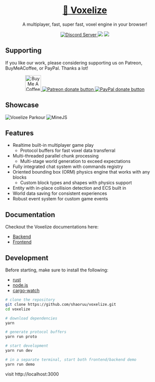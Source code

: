 <a href="https://realms.voxelize.io"><h1 align="center" >:mushroom: Voxelize</h1></a>

<p align="center">A multiplayer, fast, super fast, voxel engine in your browser!</p>

<p align="center">
  <a href="https://discord.gg/6AfEkpjsTS">
  <img alt="Discord Server" src="https://img.shields.io/discord/1003378871753777263?label=Discord&logo=Discord&style=for-the-badge">
  </a>
  <img src="https://img.shields.io/npm/v/@voxelize/client?logo=npm&style=for-the-badge">
  <img src="https://img.shields.io/crates/v/voxelize?style=for-the-badge"/>
</p>

## Supporting

If you like our work, please considering supporting us on Patreon, BuyMeACoffee, or PayPal. Thanks a lot!

<p align="center">
  <a href="https://www.buymeacoffee.com/shaoruu"><img src="https://i.imgur.com/xPDiGKQ.png" alt="Buy Me A Coffee" style="height: 50px"/> </a>
  <a href="https://www.patreon.com/voxelize"><img src="https://c5.patreon.com/external/logo/become_a_patron_button.png" alt="Patreon donate button" /> </a>
  <a href="https://paypal.me/iantheboss"><img src="https://werwolv.net/assets/paypal_banner.png" alt="PayPal donate button" /> </a>
</p>

## Showcase

![Voxelize Parkour](https://i.imgur.com/Mx9o5pV.jpg)
![MineJS](https://i.imgur.com/JdBQ5Lo.png)

## Features

- Realtime built-in multiplayer game play
  - Protocol buffers for fast voxel data transferral
- Multi-threaded parallel chunk processing
  - Multi-stage world generation to exceed expectations
- Fully integrated chat system with commands registry
- Oriented bounding box (ORM) physics engine that works with any blocks
  - Custom block types and shapes with physics support
- Entity with in-place collision detection and ECS built in
- World data saving for consistent experiences
- Robust event system for custom game events

## Documentation

Checkout the Voxelize documentations here:

- [Backend](https://docs.rs/voxelize/0.8.11/voxelize/index.html)
- [Frontend](https://docs.voxelize.io/docs/intro/what-is-voxelize)

## Development

Before starting, make sure to install the following:

- [rust](https://www.rust-lang.org/tools/install)
- [node.js](https://nodejs.org/en/download/)
- [cargo-watch](https://crates.io/crates/cargo-watch)

```bash
# clone the repository
git clone https://github.com/shaoruu/voxelize.git
cd voxelize

# download dependencies
yarn

# generate protocol buffers
yarn run proto

# start development
yarn run dev

# in a separate terminal, start both frontend/backend demo
yarn run demo

```

visit http://localhost:3000
